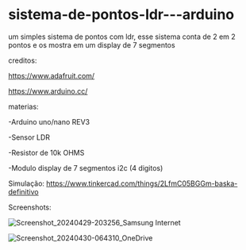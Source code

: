 # sistema-de-pontos-ldr---arduino
um simples sistema de pontos com ldr, esse sistema conta de 2 em 2 pontos e os mostra em um display de 7 segmentos 

creditos:

https://www.adafruit.com/

https://www.arduino.cc/

materias:

-Arduino uno/nano REV3

-Sensor LDR

-Resistor de 10k OHMS

-Modulo display de 7 segmentos i2c (4 digitos)


Simulação: https://www.tinkercad.com/things/2LfmC05BGGm-baska-definitivo


Screenshots:


![Screenshot_20240429-203256_Samsung Internet](https://github.com/Golfinsstd/sistema-de-pontos-ldr---arduino/assets/165297153/b4c2a59f-243a-40cc-a63c-b55c306f493e)







![Screenshot_20240430-064310_OneDrive](https://github.com/Golfinsstd/sistema-de-pontos-ldr---arduino/assets/165297153/b752e88c-acf3-4f2c-bad7-ba15e625275f)

